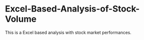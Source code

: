 # Excel-Based-Analysis-of-Stock-Volume
This is a Excel based analysis with stock market performances.
